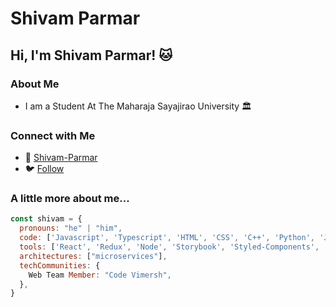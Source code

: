 # Shivam Parmar

## Hi, I'm Shivam Parmar! 🐱

### About Me

- I am a Student At The Maharaja Sayajirao University 🏛️

### Connect with Me

- 💼 [Shivam-Parmar](https://www.linkedin.com/in/shivam-parmar007/)
- 🐦 [Follow](https://github.com/ShivamP0077/ShivamP0077/)


### A little more about me...

```javascript
const shivam = {
  pronouns: "he" | "him",
  code: ['Javascript', 'Typescript', 'HTML', 'CSS', 'C++', 'Python', 'Java'],
  tools: ['React', 'Redux', 'Node', 'Storybook', 'Styled-Components', 'Jest', 'Docker'],
  architectures: ["microservices"],
  techCommunities: {
    Web Team Member: "Code Vimersh",
  },
}
